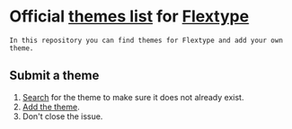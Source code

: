 # Official [themes list](https://github.com/flextype/themes/issues) for [Flextype](https://flextype.org/)

`In this repository you can find themes for Flextype and add your own theme.`

## Submit a theme

1. [Search](https://github.com/flextype/themes/issues) for the theme to make sure it does not already exist.
2. [Add the theme](https://github.com/flextype/themes/issues/new).
3. Don't close the issue.
